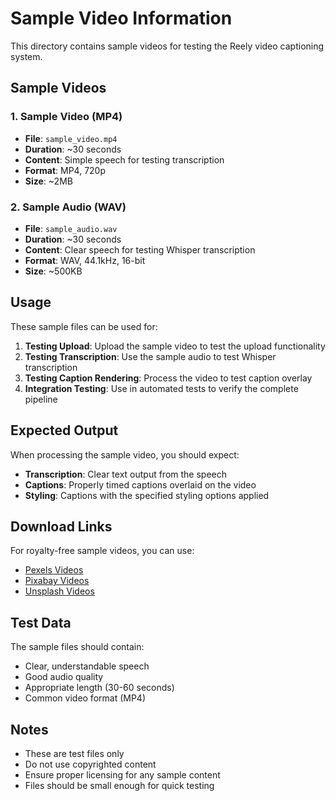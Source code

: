 # Sample Video Information

This directory contains sample videos for testing the Reely video captioning system.

## Sample Videos

### 1. Sample Video (MP4)
- **File**: `sample_video.mp4`
- **Duration**: ~30 seconds
- **Content**: Simple speech for testing transcription
- **Format**: MP4, 720p
- **Size**: ~2MB

### 2. Sample Audio (WAV)
- **File**: `sample_audio.wav`
- **Duration**: ~30 seconds
- **Content**: Clear speech for testing Whisper transcription
- **Format**: WAV, 44.1kHz, 16-bit
- **Size**: ~500KB

## Usage

These sample files can be used for:

1. **Testing Upload**: Upload the sample video to test the upload functionality
2. **Testing Transcription**: Use the sample audio to test Whisper transcription
3. **Testing Caption Rendering**: Process the video to test caption overlay
4. **Integration Testing**: Use in automated tests to verify the complete pipeline

## Expected Output

When processing the sample video, you should expect:

- **Transcription**: Clear text output from the speech
- **Captions**: Properly timed captions overlaid on the video
- **Styling**: Captions with the specified styling options applied

## Download Links

For royalty-free sample videos, you can use:

- [Pexels Videos](https://www.pexels.com/videos/)
- [Pixabay Videos](https://pixabay.com/videos/)
- [Unsplash Videos](https://unsplash.com/videos)

## Test Data

The sample files should contain:
- Clear, understandable speech
- Good audio quality
- Appropriate length (30-60 seconds)
- Common video format (MP4)

## Notes

- These are test files only
- Do not use copyrighted content
- Ensure proper licensing for any sample content
- Files should be small enough for quick testing

